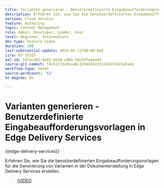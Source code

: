 ```yaml
---
title: Varianten generieren - Benutzerdefinierte Eingabeaufforderungsvorlagen in Edge Delivery Services
description: Erfahren Sie, wie Sie die benutzerdefinierten Eingabeaufforderungsvorlagen für die Generierung von Varianten in der Dokumenterstellung in Edge Delivery Services erstellen.
version: Cloud Service
feature: Authoring
topic: Content Management
role: Admin, Developer, Leader, User
level: Beginner, Intermediate
doc-type: Feature Video
duration: 100
last-substantial-update: 2024-04-11T00:00:00Z
jira: KT-15325
exl-id: 1d7acd03-9ad1-4e58-a3b5-58c03faeea9d
source-git-commit: f4c621f3a9caa8c2c64b8323312343fe421a5aee
workflow-type: tm+mt
source-wordcount: '52'
ht-degree: 0%

---
```


# Varianten generieren - Benutzerdefinierte Eingabeaufforderungsvorlagen in Edge Delivery Services

{{edge-delivery-services}}

Erfahren Sie, wie Sie die benutzerdefinierten Eingabeaufforderungsvorlagen für die Generierung von Varianten in der Dokumenterstellung in Edge Delivery Services erstellen.

>[!VIDEO](https://video.tv.adobe.com/v/3428316/?learn=on)


